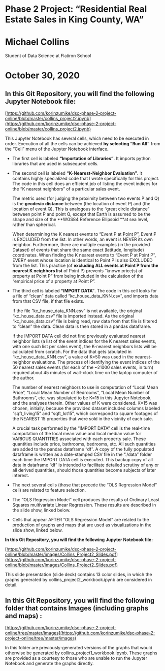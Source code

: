 


# Phase 2 Project:  “Residential Real Estate Sales in King County, WA”


# Michael Collins 
Student of Data Science at Flatiron School





# October 30, 2020


## In this Git Repository, you will find the following Jupyter Notebook file:

[https://github.com/korinzumike/dsc-phase-2-project-online/blob/master/collins_project2.ipynb](https://github.com/korinzumike/dsc-phase-2-project-online/blob/master/collins_project2.ipynb)

This Jupyter Notebook has several cells, which need to be executed in order.  Execution of all the cells can be achieved **by selecting “Run All”** from the “Cell” menu of the Jupyter Notebook interface.  



*   The first cell is labeled **“Importation of Libraries”**.  It imports python libraries that are used in subsequent cells. 

*   The second cell is labeled **“K-Nearest-Neighbor Evaluation”**.  It contains highly specialized code that I wrote specifically for this project.  The code in this cell does an efficient job of listing the event indices for the “K nearest neighbors” of a particular sales event.   

    The metric used (for judging the proximity between two events P and Q) is the **geodesic** **distance** between (the location of event P) and (the location of event Q).  This is analogous to the “great circle distance” between point P and point Q, except that Earth is assumed to be the shape and size of the **WGS84 Reference Ellipsoid **at sea level, rather than spherical.


    When determining the K nearest events to “Event P at Point P”, Event P is EXCLUDED from the list.  In other words, an event is NEVER its own neighbor.  Furthermore, there are multiple examples (in the provided Dataset) of events that share the same exact (latitude, longitude) coordinates.  When finding the K nearest events to “Event P at Point P”, EVERY event whose location is identical to Point P is also EXCLUDED from the list. 
This practice (of **excluding ALL events at Point P from the nearest K neighbors list** of Point P) prevents “known price(s) of property at Point P” from being included in the calculation of the “empirical price of a property at Point P”.

*   The third cell is labeled **“IMPORT DATA”**.  The code in this cell looks for a file of “clean” data called “kc_house_data_KNN.csv”, and imports data from that CSV file, if that file exists.   

    If the file “kc_house_data_KNN.csv” is not available, the original “kc_house_data.csv” file is imported instead.  As the original “kc_house_data.csv” file is being read, raw data from that file is filtered to “clean” the data.  Clean data is then stored in a pandas dataframe.   

    If the IMPORT DATA cell did not find previously evaluated nearest neighbor lists (a list of the event indices for the K nearest sales events, with one such list per sales event), the K-nearest neighbors lists will be calculated from scratch.  For the data that gets tabulated in “kc_house_data_KNN.csv”, a value of K=50 was used in the nearest-neighbor evaluations.  The process of identifying the event indices of the 50 nearest sales events (for each of the ~21000 sales events, in turn) required about 45 minutes of wall-clock time on the laptop computer of the author.   

    The number of nearest neighbors to use in computation of “Local Mean Price”, “Local Mean Number of Bedrooms”, “Local Mean Number of Bathrooms”, etc. was stipulated to be K=15 in this Jupyter Notebook, and the analyses therein.  Other values of K were considered.  K=15 was chosen, initially, because the provided dataset included columns labeled  “sqft_living15” and “sqft_lot15”, which correspond to square footages of the NEAREST 15 properties that were sold in the vicinity of each sale.   

    A crucial task performed by the “IMPORT DATA” cell is the real-time computation of the local mean value and local median value for VARIOUS QUANTITIES associated with each property sale.  These quantities include price, bathrooms, bedrooms, etc.  All such quantities are added to the pandas dataframe “df”.  A copy of the fully populated dataframe is written as a date-stamped CSV file in the “./data” folder  each time the IMPORT DATA cell is executed.  This backup copy of all data in dataframe “df” is intended to facilitate detailed scrutiny of any or all derived quantities, should those quantities become subjects of later interest. 

*   The next several cells (those that precede the “OLS Regression Model” cell) are related to feature selection. 

*   The “OLS Regression Model” cell produces the results of Ordinary Least Squares multivariate Linear Regression.  These results are described in the slide show, linked below. 

*   Cells that appear AFTER “OLS Regression Model” are related to the production of graphs and maps that are used as visualizations in the slide show, linked below. 

 
**In this Git Repository, you will find the following Jupyter Notebook file:**

[https://github.com/korinzumike/dsc-phase-2-project-online/blob/master/images/Collins_Project2_Slides.pdf](https://github.com/korinzumike/dsc-phase-2-project-online/blob/master/images/Collins_Project2_Slides.pdf)

This slide presentation (slide deck) contains 13 color slides, in which the graphs generated by collins_project2_workbook.ipynb are considered in detail.


## In this Git Repository, you will find the following folder that contains Images (including graphs and maps) :

[https://github.com/korinzumike/dsc-phase-2-project-online/tree/master/images](https://github.com/korinzumike/dsc-phase-2-project-online/tree/master/images)

In this folder are previously-generated versions of the graphs that would otherwise be generated by collins_project1_workbook.ipynb.  These graphs are provided as a courtesy to those who are unable to run the Jupyter Notebook and generate the graphs directly.
